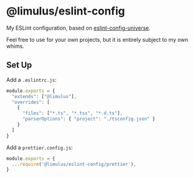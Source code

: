 # @limulus/eslint-config

My ESLint configuration, based on [eslint-config-universe](https://www.npmjs.com/package/eslint-config-universe).

Feel free to use for your own projects, but it is entirely subject to my own whims.

## Set Up

Add a `.eslintrc.js`:

```js
module.exports = {
  "extends": ["@limulus"],
  "overrides": [
    {
      "files": ["*.ts", "*.tsx", "*.d.ts"],
      "parserOptions": { "project": "./tsconfig.json" }
    }
  ]
}
```

Add a `prettier.config.js`:

```js
module.exports = {
  ...require('@limulus/eslint-config/prettier'),
}
```
